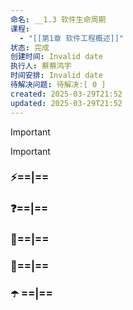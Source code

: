 ```yaml
---
命名: __1.3 软件生命周期
课程:
  - "[[第1章 软件工程概述]]"
状态: 完成
创建时间: Invalid date
执行人: 蔡蔡鸿宇
时间安排: Invalid date
待解决问题: 待解决:[ 0 ]
created: 2025-03-29T21:52
updated: 2025-03-29T21:52
---
```

> [!important]

> [!important]

### ⚡==|==

### ❓==|==

### 🧭==**|**==

### 🍏==|==

### ☂️ ==|==